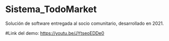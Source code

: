 # Sistema_TodoMarket
Solución de software entregada al socio comunitario, desarrollado en 2021.

#Link del demo:
https://youtu.be/JYtseoEDDe0
